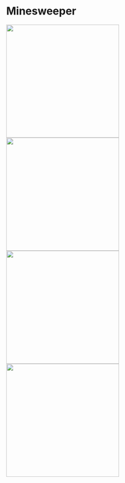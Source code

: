 # Minesweeper

<img src="https://user-images.githubusercontent.com/43718012/141606076-1753dd13-b8b0-4aa7-8848-0ba710d41a7c.jpg" width="300">

<img src="https://user-images.githubusercontent.com/43718012/141606077-2dc8a6d0-efb3-4fc1-8bdc-732a108c62e4.jpg" width="300">

<img src="https://user-images.githubusercontent.com/43718012/141606079-c36bb3c9-759e-4cc8-8aaf-b1d8e8ded75c.jpg" width="300">

<img src="https://user-images.githubusercontent.com/43718012/141606080-b6a4e580-e275-4dc8-a38b-5140491c3a0d.jpg" width="300">

